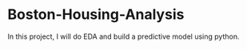 # Boston-Housing-Analysis
In this project, I will do EDA and build a predictive model using python.
